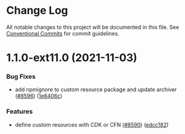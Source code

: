 # Change Log

All notable changes to this project will be documented in this file.
See [Conventional Commits](https://conventionalcommits.org) for commit guidelines.

# 1.1.0-ext11.0 (2021-11-03)


### Bug Fixes

* add npmignore to custom resource package and update archiver ([#8596](https://github.com/aws-amplify/amplify-cli/issues/8596)) ([1e8406c](https://github.com/aws-amplify/amplify-cli/commit/1e8406cd150f5dd667b0f98abec078b85889774f))


### Features

* define custom resources with CDK or CFN ([#8590](https://github.com/aws-amplify/amplify-cli/issues/8590)) ([edcc182](https://github.com/aws-amplify/amplify-cli/commit/edcc182e4fe90c78460f58b2ba5e27fcddf7d10e))
